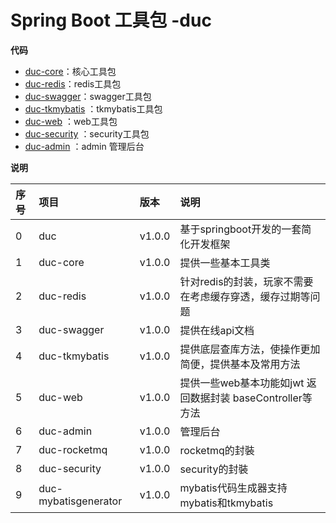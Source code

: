 Spring Boot 工具包 -duc
=========================

**代码**

- [duc-core](https://github.com/18201131797/duc/tree/dev/duc-core)：核心工具包
- [duc-redis](https://github.com/18201131797/duc/tree/dev/duc-redis)：redis工具包
- [duc-swagger](https://github.com/18201131797/duc/tree/dev/duc-swagger)：swagger工具包
- [duc-tkmybatis](https://github.com/18201131797/duc/tree/dev/duc-tkmybatis) ：tkmybatis工具包
- [duc-web](https://github.com/18201131797/duc/tree/dev/duc-web) ：web工具包
- [duc-security](https://github.com/18201131797/duc/tree/dev/duc-security) ：security工具包
- [duc-admin](https://github.com/18201131797/duc/tree/dev/duc-admin) ：admin 管理后台

**说明**

|序号   |项目          |版本   |说明  |
|:----- |:-----               |:---- |:---- |
|0      |duc                  |v1.0.0|基于springboot开发的一套简化开发框架|
|1      |duc-core             |v1.0.0|提供一些基本工具类|
|2      |duc-redis            |v1.0.0|针对redis的封装，玩家不需要在考虑缓存穿透，缓存过期等问题|
|3      |duc-swagger          |v1.0.0|提供在线api文档|
|4      |duc-tkmybatis        |v1.0.0|提供底层查库方法，使操作更加简便，提供基本及常用方法|
|5      |duc-web              |v1.0.0|提供一些web基本功能如jwt 返回数据封装 baseController等方法|
|6      |duc-admin            |v1.0.0|管理后台|
|7      |duc-rocketmq         |v1.0.0|rocketmq的封裝|
|8      |duc-security         |v1.0.0|security的封裝|
|9      |duc-mybatisgenerator |v1.0.0|mybatis代码生成器支持mybatis和tkmybatis|
